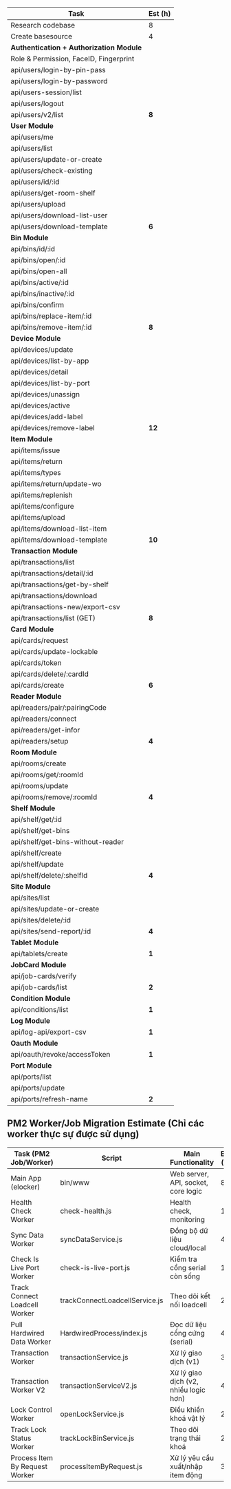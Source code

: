 | Task                                      | Est (h) |
|-------------------------------------------|---------|
| Research codebase                         | 8       |
| Create basesource                         | 4       |
| **Authentication + Authorization Module** |         |
| Role & Permission, FaceID, Fingerprint    |         |
| api/users/login-by-pin-pass               |         |
| api/users/login-by-password               |         |
| api/users-session/list                    |         |
| api/users/logout                          |         |
| api/users/v2/list                         | **8**   |
| **User Module**                           |         |
| api/users/me                              |         |
| api/users/list                            |         |
| api/users/update-or-create                |         |
| api/users/check-existing                  |         |
| api/users/id/:id                          |         |
| api/users/get-room-shelf                  |         |
| api/users/upload                          |         |
| api/users/download-list-user              |         |
| api/users/download-template               | **6**   |
| **Bin Module**                            |         |
| api/bins/id/:id                           |         |
| api/bins/open/:id                         |         |
| api/bins/open-all                         |         |
| api/bins/active/:id                       |         |
| api/bins/inactive/:id                     |         |
| api/bins/confirm                          |         |
| api/bins/replace-item/:id                 |         |
| api/bins/remove-item/:id                  | **8**   |
| **Device Module**                         |         |
| api/devices/update                        |         |
| api/devices/list-by-app                   |         |
| api/devices/detail                        |         |
| api/devices/list-by-port                  |         |
| api/devices/unassign                      |         |
| api/devices/active                        |         |
| api/devices/add-label                     |         |
| api/devices/remove-label                  | **12**  |
| **Item Module**                           |         |
| api/items/issue                           |         |
| api/items/return                          |         |
| api/items/types                           |         |
| api/items/return/update-wo                |         |
| api/items/replenish                       |         |
| api/items/configure                       |         |
| api/items/upload                          |         |
| api/items/download-list-item              |         |
| api/items/download-template               | **10**  |
| **Transaction Module**                    |         |
| api/transactions/list                     |         |
| api/transactions/detail/:id               |         |
| api/transactions/get-by-shelf             |         |
| api/transactions/download                 |         |
| api/transactions-new/export-csv           |         |
| api/transactions/list (GET)               | **8**   |
| **Card Module**                           |         |
| api/cards/request                         |         |
| api/cards/update-lockable                 |         |
| api/cards/token                           |         |
| api/cards/delete/:cardId                  |         |
| api/cards/create                          | **6**   |
| **Reader Module**                         |         |
| api/readers/pair/:pairingCode             |         |
| api/readers/connect                       |         |
| api/readers/get-infor                     |         |
| api/readers/setup                         | **4**   |
| **Room Module**                           |         |
| api/rooms/create                          |         |
| api/rooms/get/:roomId                     |         |
| api/rooms/update                          |         |
| api/rooms/remove/:roomId                  | **4**   |
| **Shelf Module**                          |         |
| api/shelf/get/:id                         |         |
| api/shelf/get-bins                        |         |
| api/shelf/get-bins-without-reader         |         |
| api/shelf/create                          |         |
| api/shelf/update                          |         |
| api/shelf/delete/:shelfId                 | **4**   |
| **Site Module**                           |         |
| api/sites/list                            |         |
| api/sites/update-or-create                |         |
| api/sites/delete/:id                      |         |
| api/sites/send-report/:id                 | **4**   |
| **Tablet Module**                         |         |
| api/tablets/create                        | **1**   |
| **JobCard Module**                        |         |
| api/job-cards/verify                      |         |
| api/job-cards/list                        | **2**   |
| **Condition Module**                      |         |
| api/conditions/list                       | **1**   |
| **Log Module**                            |         |
| api/log-api/export-csv                    | **1**   |
| **Oauth Module**                          |         |
| api/oauth/revoke/accessToken              | **1**   |
| **Port Module**                           |         |
| api/ports/list                            |         |
| api/ports/update                          |         |
| api/ports/refresh-name                    | **2**   |





## PM2 Worker/Job Migration Estimate (Chỉ các worker thực sự được sử dụng)

| Task (PM2 Job/Worker)                | Script                        | Main Functionality                        | Est (h) | Gọi mặc định/động |
|--------------------------------------|-------------------------------|--------------------------------------------|---------|-------------------|
| Main App (elocker)                   | bin/www                       | Web server, API, socket, core logic        | 8       | Mặc định (ecosystem.config.js) |
| Health Check Worker                  | check-health.js               | Health check, monitoring                   | 1       | Mặc định (ecosystem.config.js) |
| Sync Data Worker                     | syncDataService.js            | Đồng bộ dữ liệu cloud/local                | 4       | Mặc định (ecosystem.config.js), Động (pm2.js) |
| Check Is Live Port Worker            | check-is-live-port.js         | Kiểm tra cổng serial còn sống              | 1       | Mặc định (app.js, pm2.js) |
| Track Connect Loadcell Worker        | trackConnectLoadcellService.js| Theo dõi kết nối loadcell                  | 2       | Mặc định (app.js, pm2.js) |
| Pull Hardwired Data Worker           | HardwiredProcess/index.js     | Đọc dữ liệu cổng cứng (serial)             | 4       | Động (pm2.js, DetectDevice.js, DetectDeviceNewDevice.js) |
| Transaction Worker                   | transactionService.js         | Xử lý giao dịch (v1)                       | 3       | Động (pm2.js) |
| Transaction Worker V2                | transactionServiceV2.js       | Xử lý giao dịch (v2, nhiều logic hơn)      | 4       | Động (pm2.js, app.js) |
| Lock Control Worker                  | openLockService.js            | Điều khiển khoá vật lý                     | 2       | Động (pm2.js, BinController.js) |
| Track Lock Status Worker             | trackLockBinService.js        | Theo dõi trạng thái khoá                   | 2       | Động (pm2.js, bridge.js) |
| Process Item By Request Worker       | processItemByRequest.js       | Xử lý yêu cầu xuất/nhập item động          | 3       | Động (pm2.js) |

